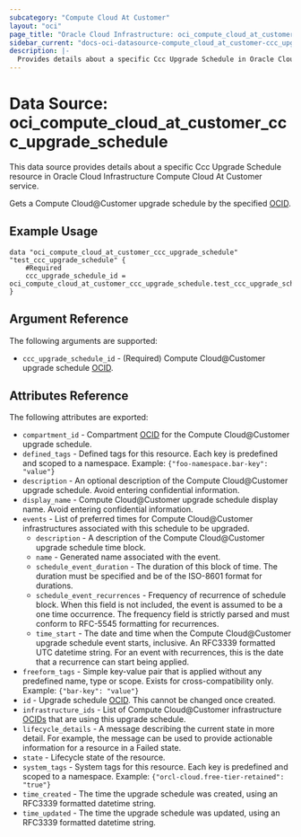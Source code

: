 ```yaml
---
subcategory: "Compute Cloud At Customer"
layout: "oci"
page_title: "Oracle Cloud Infrastructure: oci_compute_cloud_at_customer_ccc_upgrade_schedule"
sidebar_current: "docs-oci-datasource-compute_cloud_at_customer-ccc_upgrade_schedule"
description: |-
  Provides details about a specific Ccc Upgrade Schedule in Oracle Cloud Infrastructure Compute Cloud At Customer service
---
```


# Data Source: oci_compute_cloud_at_customer_ccc_upgrade_schedule
This data source provides details about a specific Ccc Upgrade Schedule resource in Oracle Cloud Infrastructure Compute Cloud At Customer service.

Gets a Compute Cloud@Customer upgrade schedule by the specified
[OCID](https://docs.cloud.oracle.com/iaas/Content/General/Concepts/identifiers.htm).


## Example Usage

```hcl
data "oci_compute_cloud_at_customer_ccc_upgrade_schedule" "test_ccc_upgrade_schedule" {
	#Required
	ccc_upgrade_schedule_id = oci_compute_cloud_at_customer_ccc_upgrade_schedule.test_ccc_upgrade_schedule.id
}
```

## Argument Reference

The following arguments are supported:

* `ccc_upgrade_schedule_id` - (Required) Compute Cloud@Customer upgrade schedule [OCID](https://docs.cloud.oracle.com/iaas/Content/General/Concepts/identifiers.htm). 


## Attributes Reference

The following attributes are exported:

* `compartment_id` - Compartment [OCID](https://docs.cloud.oracle.com/iaas/Content/General/Concepts/identifiers.htm) for the Compute Cloud@Customer upgrade schedule. 
* `defined_tags` - Defined tags for this resource. Each key is predefined and scoped to a namespace. Example: `{"foo-namespace.bar-key": "value"}` 
* `description` - An optional description of the Compute Cloud@Customer upgrade schedule. Avoid entering confidential information. 
* `display_name` - Compute Cloud@Customer upgrade schedule display name. Avoid entering confidential information. 
* `events` - List of preferred times for Compute Cloud@Customer infrastructures associated with this schedule to be upgraded. 
	* `description` - A description of the Compute Cloud@Customer upgrade schedule time block.
	* `name` - Generated name associated with the event.
	* `schedule_event_duration` - The duration of this block of time. The duration must be specified and be of the ISO-8601 format for durations. 
	* `schedule_event_recurrences` - Frequency of recurrence of schedule block. When this field is not included, the event is assumed to be a one time occurrence. The frequency field is strictly parsed and must conform to RFC-5545 formatting for recurrences. 
	* `time_start` - The date and time when the Compute Cloud@Customer upgrade schedule event starts, inclusive. An RFC3339 formatted UTC datetime string. For an event with recurrences, this is the date that a recurrence can start being applied. 
* `freeform_tags` - Simple key-value pair that is applied without any predefined name, type or scope. Exists for cross-compatibility only. Example: `{"bar-key": "value"}` 
* `id` - Upgrade schedule [OCID](https://docs.cloud.oracle.com/iaas/Content/General/Concepts/identifiers.htm). This cannot be changed once created. 
* `infrastructure_ids` - List of Compute Cloud@Customer infrastructure [OCIDs](https://docs.cloud.oracle.com/iaas/Content/General/Concepts/identifiers.htm) that are using this upgrade schedule. 
* `lifecycle_details` - A message describing the current state in more detail. For example, the message can be used to provide actionable information for a resource in a Failed state. 
* `state` - Lifecycle state of the resource.
* `system_tags` - System tags for this resource. Each key is predefined and scoped to a namespace. Example: `{"orcl-cloud.free-tier-retained": "true"}` 
* `time_created` - The time the upgrade schedule was created, using an RFC3339 formatted datetime string. 
* `time_updated` - The time the upgrade schedule was updated, using an RFC3339 formatted datetime string. 

